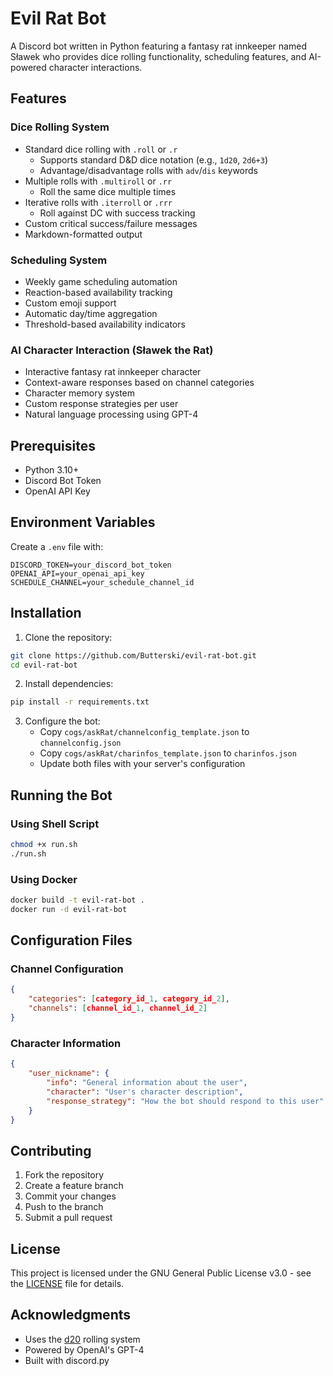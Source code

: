 # Evil Rat Bot

A Discord bot written in Python featuring a fantasy rat innkeeper named Sławek who provides dice rolling functionality, scheduling features, and AI-powered character interactions.

## Features

### Dice Rolling System
- Standard dice rolling with `.roll` or `.r`
  - Supports standard D&D dice notation (e.g., `1d20`, `2d6+3`)
  - Advantage/disadvantage rolls with `adv`/`dis` keywords
- Multiple rolls with `.multiroll` or `.rr`
  - Roll the same dice multiple times
- Iterative rolls with `.iterroll` or `.rrr`
  - Roll against DC with success tracking
- Custom critical success/failure messages
- Markdown-formatted output

### Scheduling System
- Weekly game scheduling automation
- Reaction-based availability tracking
- Custom emoji support
- Automatic day/time aggregation
- Threshold-based availability indicators

### AI Character Interaction (Sławek the Rat)
- Interactive fantasy rat innkeeper character
- Context-aware responses based on channel categories
- Character memory system
- Custom response strategies per user
- Natural language processing using GPT-4

## Prerequisites

- Python 3.10+
- Discord Bot Token
- OpenAI API Key

## Environment Variables

Create a `.env` file with:
```env
DISCORD_TOKEN=your_discord_bot_token
OPENAI_API=your_openai_api_key
SCHEDULE_CHANNEL=your_schedule_channel_id
```

## Installation

1. Clone the repository:
```bash
git clone https://github.com/Butterski/evil-rat-bot.git
cd evil-rat-bot
```

2. Install dependencies:
```bash
pip install -r requirements.txt
```

3. Configure the bot:
   - Copy `cogs/askRat/channelconfig_template.json` to `channelconfig.json`
   - Copy `cogs/askRat/charinfos_template.json` to `charinfos.json`
   - Update both files with your server's configuration

## Running the Bot

### Using Shell Script
```bash
chmod +x run.sh
./run.sh
```

### Using Docker
```bash
docker build -t evil-rat-bot .
docker run -d evil-rat-bot
```

## Configuration Files

### Channel Configuration
```json
{
    "categories": [category_id_1, category_id_2],
    "channels": [channel_id_1, channel_id_2]
}
```

### Character Information
```json
{
    "user_nickname": {
        "info": "General information about the user",
        "character": "User's character description",
        "response_strategy": "How the bot should respond to this user"
    }
}
```

## Contributing

1. Fork the repository
2. Create a feature branch
3. Commit your changes
4. Push to the branch
5. Submit a pull request

## License

This project is licensed under the GNU General Public License v3.0 - see the [LICENSE](LICENSE) file for details.

## Acknowledgments

- Uses the [d20](https://github.com/avrae/d20) rolling system
- Powered by OpenAI's GPT-4
- Built with discord.py